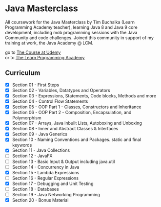# Java Masterclass
All coursework for the Java Masterclass by Tim Buchalka (Learn Programming Academy teacher), learning Java 8 and Java 9 core development, including mob programming sessions with the Java Community and code challenges. Joined this community in support of my training at work, the Java Academy @ LCM.

   go to [The Course at Udemy](https://www.udemy.com/java-the-complete-java-developer-course/learn/v4/)   
   or to [The Learn Programming Academy](http://learnprogramming.academy)   

## Curriculum

- [x] Section 01 - First Steps
- [x] Section 02 - Variables, Datatypes and Operators
- [x] Section 03 - Expressions, Statements, Code blocks, Methods and more
- [x] Section 04 - Control Flow Statements
- [x] Section 05 - OOP Part 1 - Classes, Constructors and Inheritance
- [x] Section 06 - OOP Part 2 - Composition, Encapsulation, and Polymorphism
- [x] Section 07 - Arrays, Java inbuilt Lists, Autoboxing and Unboxing
- [x] Section 08 - Inner and Abstract Classes & Interfaces
- [x] Section 09 - Java Generics
- [x] Section 10 - Naming Conventions and Packages. static and final keywords
- [x] Section 11 - Java Collections
- [ ] Section 12 - JavaFX
- [ ] Section 13 - Basic Input & Output including java.util
- [ ] Section 14 - Concurrency in Java
- [x] Section 15 - Lambda Expressions
- [ ] Section 16 - Regular Expressions
- [x] Section 17 - Debugging and Unit Testing
- [ ] Section 18 - Databases
- [ ] Section 19 - Java Networking Programming
- [x] Section 20 - Bonus Material
